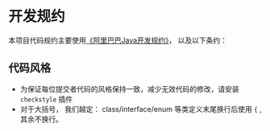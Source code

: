 # 开发规约

本项目代码规约主要使用[《阿里巴巴Java开发规约》](https://github.com/alibaba/p3c)， 以及以下条约：

## 代码风格
- 为保证每位提交者代码的风格保持一致，减少无效代码的修改，请安装 `checkstyle` 插件
- 对于大括号， 我们越定： class/interface/enum 等类定义末尾换行后使用 `{` , 其余不换行。